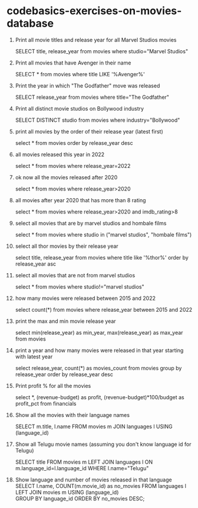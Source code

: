 # codebasics-exercises-on-movies-database



1) Print all movie titles and release year for all Marvel Studios movies
	
   SELECT title, release_year from movies where studio="Marvel Studios"

2) Print all movies that have Avenger in their name

   SELECT * from movies where title LIKE '%Avenger%'

3) Print the year in which "The Godfather" move was released

   SELECT release_year from movies where title="The Godfather"

4) Print all distinct movie studios on Bollywood industry

   SELECT DISTINCT studio from movies where industry="Bollywood"



  
1) print all movies by the order of their release year (latest first)
   
   select * from movies order by release_year desc
   
2) all movies released this year in 2022
   
   select * from movies where release_year=2022  
   
3) ok now all the movies released after 2020

   select * from movies where release_year>2020  
   
4) all movies after year 2020 that has more than 8 rating

   select * from movies where release_year>2020 and imdb_rating>8
   
5) select all movies that are by marvel studios and hombale films

   select * from movies where studio in ("marvel studios", "hombale films")
   
6) select all thor movies by their release year

   select title, release_year from movies 
   where title like '%thor%' order by release_year asc

7) select all movies that are not from marvel studios

   select * from movies where studio!="marvel studios"



   

1) how many movies were released between 2015 and 2022

   select 
        count(*)
   from movies 
   where release_year between 2015 and 2022
   
2) print the max and min movie release year

   select 
      min(release_year) as min_year,
      max(release_year) as max_year
   from movies
   
3) print a year and how many movies were released in that year starting with latest year

   select release_year, count(*) as movies_count 
   from movies group by release_year order by release_year desc


  

1) Print profit % for all the movies 
   
   select 
        *, 
    (revenue-budget) as profit, 
    (revenue-budget)*100/budget as profit_pct 
   from financials
   



1) Show all the movies with their language names

   SELECT m.title, l.name FROM movies m 
   JOIN languages l USING (language_id)
   
2) Show all Telugu movie names (assuming you don't know language
id for Telugu)
  
   SELECT title	FROM movies m 
   LEFT JOIN languages l 
   ON m.language_id=l.language_id
   WHERE l.name="Telugu"

3) Show language and number of movies released in that language
   	SELECT 
            l.name, 
            COUNT(m.movie_id) as no_movies
	FROM languages l
	LEFT JOIN movies m USING (language_id)        
	GROUP BY language_id
	ORDER BY no_movies DESC;
   
